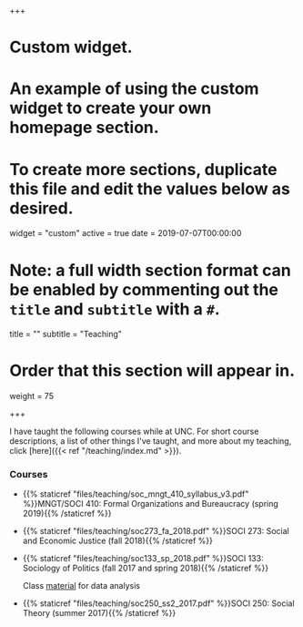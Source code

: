+++
# Custom widget.
# An example of using the custom widget to create your own homepage section.
# To create more sections, duplicate this file and edit the values below as desired.
widget = "custom"
active = true
date = 2019-07-07T00:00:00

# Note: a full width section format can be enabled by commenting out the `title` and `subtitle` with a `#`.
title = ""
subtitle = "Teaching"

# Order that this section will appear in.
weight = 75

+++

I have taught the following courses while at UNC. For short course descriptions, a list of other things I've taught, and more about my teaching, click [here]({{< ref "/teaching/index.md" >}}).

### Courses

- {{% staticref "files/teaching/soc_mngt_410_syllabus_v3.pdf" %}}MNGT/SOCI 410: Formal Organizations and Bureaucracy (spring 2019){{% /staticref %}}

- {{% staticref "files/teaching/soc273_fa_2018.pdf" %}}SOCI 273: Social and Economic Justice (fall 2018){{% /staticref %}}

- {{% staticref "files/teaching/soc133_sp_2018.pdf" %}}SOCI 133: Sociology of Politics (fall 2017 and spring 2018){{% /staticref %}}

	Class [material](https://github.com/alturkaa/soc133) for data analysis

- {{% staticref "files/teaching/soc250_ss2_2017.pdf" %}}SOCI 250: Social Theory (summer 2017){{% /staticref %}}
